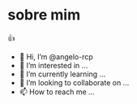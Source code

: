 # sobre mim 
👍

- 👋 Hi, I’m @angelo-rcp
- 👀 I’m interested in ...
- 🌱 I’m currently learning ...
- 💞️ I’m looking to collaborate on ...
- 📫 How to reach me ...

<!---
angelo-rcp/angelo-rcp is a ✨ special ✨ repository because its `README.md` (this file) appears on your GitHub profile.
You can click the Preview link to take a look at your changes.
--->
